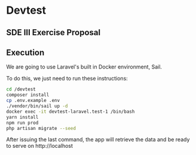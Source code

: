 # Devtest
## SDE III Exercise Proposal

## Execution

We are going to use Laravel's built in Docker environment, Sail.

To do this, we just need to run these instructions:
```sh
cd /devtest
composer install
cp .env.example .env
./vendor/bin/sail up -d 
docker exec -it devtest-laravel.test-1 /bin/bash
yarn install 
npm run prod
php artisan migrate --seed
```
After issuing the last command, the app will retrieve the data and be ready to serve on
http://localhost
